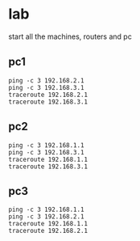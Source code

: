 # lab
start all the machines, routers and pc

## pc1
```
ping -c 3 192.168.2.1
ping -c 3 192.168.3.1
traceroute 192.168.2.1
traceroute 192.168.3.1
```

## pc2
```
ping -c 3 192.168.1.1
ping -c 3 192.168.3.1
traceroute 192.168.1.1
traceroute 192.168.3.1
```

## pc3
```
ping -c 3 192.168.1.1
ping -c 3 192.168.2.1
traceroute 192.168.1.1
traceroute 192.168.2.1
```
